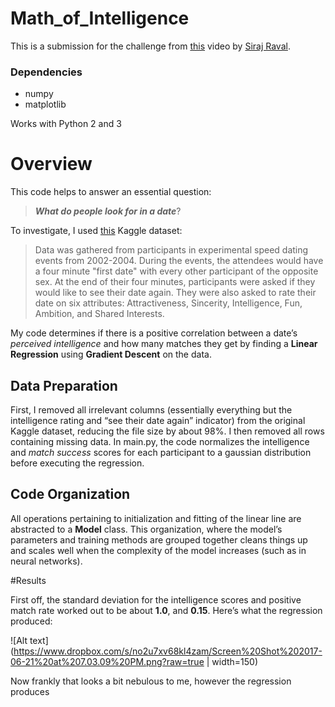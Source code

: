 # Math_of_Intelligence

This is a submission for the challenge from [this](https://www.youtube.com/watch?v=xRJCOz3AfYY) video by [Siraj Raval](https://www.youtube.com/channel/UCWN3xxRkmTPmbKwht9FuE5A).

### Dependencies
- numpy
- matplotlib

Works with Python 2 and 3

# Overview
This code helps to answer an essential question:
> **_What do people look for in a date_**?

To investigate, I used [this](https://www.kaggle.com/annavictoria/speed-dating-experiment) Kaggle dataset:
>Data was gathered from participants in experimental speed dating events from 2002-2004. During the events, the attendees would have a four minute "first date" with every other participant of the opposite sex. At the end of their four minutes, participants were asked if they would like to see their date again. They were also asked to rate their date on six attributes: Attractiveness, Sincerity, Intelligence, Fun, Ambition, and Shared Interests.

My code determines if there is a positive correlation between a date’s _perceived intelligence_ and how many matches they get by finding a **Linear Regression** using **Gradient Descent** on the data.

## Data Preparation

First, I removed all irrelevant columns (essentially everything but the intelligence rating and “see their date again” indicator) from the original Kaggle dataset, reducing the file size by about 98%. I then removed all rows containing missing data. In main.py, the code normalizes the intelligence and _match success_ scores for each participant to a gaussian distribution before executing the regression.

## Code Organization

All operations pertaining to initialization and fitting of the linear line are abstracted to a **Model** class. This organization, where the model’s parameters and training methods are grouped together cleans things up and scales well when the complexity of the model increases (such as in neural networks).

#Results

First off, the standard deviation for the intelligence scores and positive match rate worked out to be about **1.0**, and **0.15**. Here’s what the regression produced:

![Alt text](https://www.dropbox.com/s/no2u7xv68kl4zam/Screen%20Shot%202017-06-21%20at%207.03.09%20PM.png?raw=true | width=150)

Now frankly that looks a bit nebulous to me, however the regression produces
